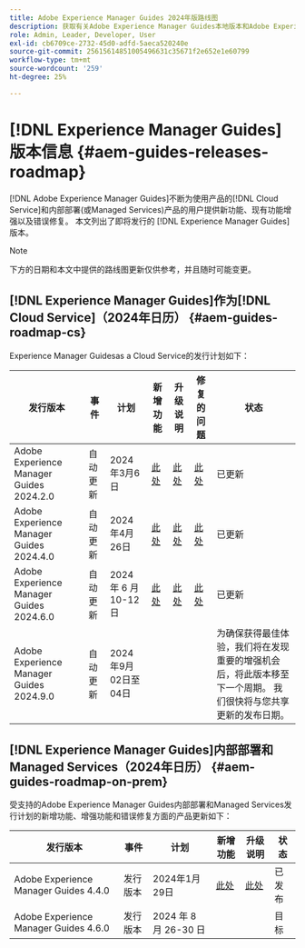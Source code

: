 ```yaml
---
title: Adobe Experience Manager Guides 2024年版路线图
description: 获取有关Adobe Experience Manager Guides本地版本和Adobe Experience Manager Guidesas a Cloud Service的实时版本和即将发布版本的信息
role: Admin, Leader, Developer, User
exl-id: cb6709ce-2732-45d0-adfd-5aeca520240e
source-git-commit: 25615614851005496631c35671f2e652e1e60799
workflow-type: tm+mt
source-wordcount: '259'
ht-degree: 25%

---
```


# [!DNL Experience Manager Guides]版本信息 {#aem-guides-releases-roadmap}

[!DNL Adobe Experience Manager Guides]不断为使用产品的[!DNL Cloud Service]和内部部署(或Managed Services)产品的用户提供新功能、现有功能增强以及错误修复。 本文列出了即将发行的 [!DNL Experience Manager Guides] 版本。

>[!NOTE]
>
>下方的日期和本文中提供的路线图更新仅供参考，并且随时可能变更。

## [!DNL Experience Manager Guides]作为[!DNL Cloud Service]（2024年日历） {#aem-guides-roadmap-cs}

Experience Manager Guidesas a Cloud Service的发行计划如下：

| 发行版本 | 事件 | 计划 | 新增功能 | 升级说明 | 修复的问题 | 状态 |
|---|---|---|---|---|---|---|
| Adobe Experience Manager Guides 2024.2.0 | 自动更新 | 2024年3月6日 | [此处](whats-new-2024-2-0.md) | [此处](upgrade-instructions-2024-2-0.md) | [此处](fixed-issues-2024-2-0.md) | 已更新 |
| Adobe Experience Manager Guides 2024.4.0 | 自动更新 | 2024年4月26日 | [此处](whats-new-2024-04-0.md) | [此处](upgrade-instructions-2024-04-0.md) | [此处](fixed-issues-2024-04-0.md) | 已更新 |
| Adobe Experience Manager Guides 2024.6.0 | 自动更新 | 2024 年 6 月 10-12 日 | [此处](whats-new-2024-06-0.md) | [此处](upgrade-instructions-2024-06-0.md) | [此处](fixed-issues-2024-06-0.md) | 已更新 |
| Adobe Experience Manager Guides 2024.9.0 | 自动更新 | 2024年9月02日至04日 |  |  |  | 为确保获得最佳体验，我们将在发现重要的增强机会后，将此版本移至下一个周期。 我们很快将与您共享更新的发布日期。 |

## [!DNL Experience Manager Guides]内部部署和Managed Services（2024年日历） {#aem-guides-roadmap-on-prem}

受支持的Adobe Experience Manager Guides内部部署和Managed Services发行计划的新增功能、增强功能和错误修复方面的产品更新如下：

| 发行版本 | 事件 | 计划 | 新增功能 | 升级说明 | 状态 |
|---|---|---|---|---|---|
| Adobe Experience Manager Guides 4.4.0 | 发行版本 | 2024年1月29日 | [此处](whats-new-4-4.md) | [此处](upgrade-instructions-4-4.md) | 已发布 |
| Adobe Experience Manager Guides 4.6.0 | 发行版本 | 2024 年 8 月 26-30 日 |  |  | 目标 |
